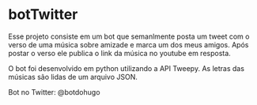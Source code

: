 # botTwitter
Esse projeto consiste em um bot que semanlmente posta um tweet com o verso de uma música sobre amizade e marca um dos meus amigos. Após postar o verso ele publica o link da música no youtube em resposta.

O bot foi desenvolvido em python utilizando a API Tweepy. As letras das músicas são lidas de um arquivo JSON.

Bot no Twitter: @botdohugo
